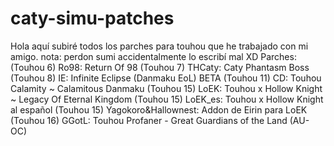 # caty-simu-patches
 Hola aquí subiré todos los parches para touhou que he trabajado con mi amigo. nota: perdon sumi accidentalmente lo escribí mal XD
Parches:
(Touhou 6) Ro98: Return Of 98
(Touhou 7) THCaty: Caty Phantasm Boss
(Touhou 8) IE: Infinite Eclipse (Danmaku EoL) BETA
(Touhou 11) CD: Touhou Calamity ~ Calamitous Danmaku
(Touhou 15) LoEK: Touhou x Hollow Knight ~ Legacy Of Eternal Kingdom
(Touhou 15) LoEK_es: Touhou x Hollow Knight al español
(Touhou 15) Yagokoro&Hallownest: Addon de Eirin para LoEK
(Touhou 16) GGotL: Touhou Profaner - Great Guardians of the Land (AU-OC)
